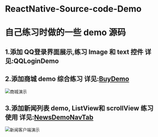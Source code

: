 # ReactNative-Source-code-Demo
# 自己练习时做的一些 demo 源码

## 1.添加 QQ登录界面展示,练习 Image 和 text 控件 详见:QQLoginDemo
## 2.添加商城 demo 综合练习 详见:[BuyDemo](https://github.com/HAPENLY/ReactNative-Source-code-Demo/tree/master/BuyDemo)
![商城演示](https://github.com/HAPENLY/ReactNative-Source-code-Demo/blob/master/BuyDemo/Upload1.gif)
## 3.添加新闻列表 demo, ListView和 scrollView 练习使用 详见:[NewsDemoNavTab](https://github.com/HAPENLY/ReactNative-Source-code-Demo/tree/master/NewsDemoNavTab)
![新闻客户端演示](https://github.com/HAPENLY/ReactNative-Source-code-Demo/blob/master/NewsDemoNavTab/Upload2.gif)
